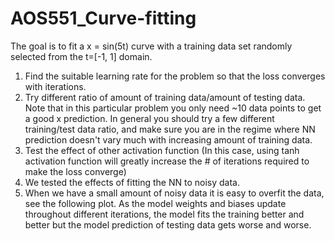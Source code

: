 # AOS551_Curve-fitting

The goal is to fit a x = sin(5t) curve with a training data set randomly selected from the t=[-1, 1] domain.
1. Find the suitable learning rate for the problem so that the loss converges with iterations.
2. Try different ratio of amount of training data/amount of testing data. Note that in this particular problem you only need ~10 data points to get a good x prediction. In general you should try a few different training/test data ratio, and make sure you are in the regime where NN prediction doesn't vary much with increasing amount of training data. 
3. Test the effect of other activation function (In this case, using tanh activation function will greatly increase the # of iterations required to make the loss converge)
4. We tested the effects of fitting the NN to noisy data.
5. When we have a small amount of noisy data it is easy to overfit the data, see the following plot. As the model weights and biases update throughout different iterations, the model fits the training better and better but the model prediction of testing data gets worse and worse. 
